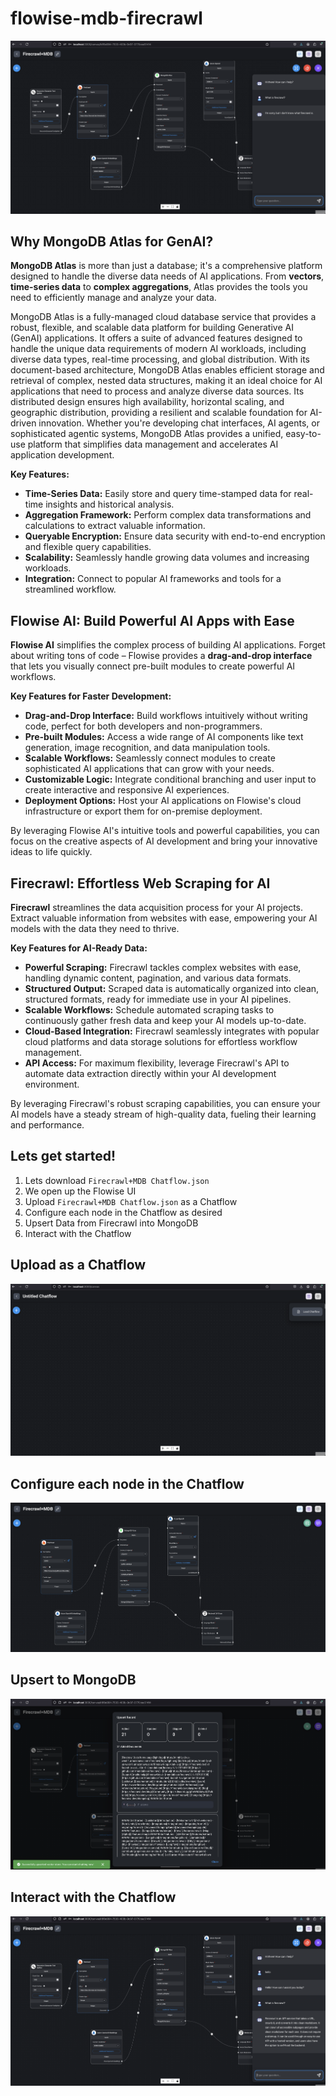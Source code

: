 # flowise-mdb-firecrawl

![](no-knowledge.png)

## Why MongoDB Atlas for GenAI? 

**MongoDB Atlas** is more than just a database; it's a comprehensive platform designed to handle the diverse data needs of AI applications. From **vectors**, **time-series data** to **complex aggregations**, Atlas provides the tools you need to efficiently manage and analyze your data.

MongoDB Atlas is a fully-managed cloud database service that provides a robust, flexible, and scalable data platform for building Generative AI (GenAI) applications. It offers a suite of advanced features designed to handle the unique data requirements of modern AI workloads, including diverse data types, real-time processing, and global distribution. With its document-based architecture, MongoDB Atlas enables efficient storage and retrieval of complex, nested data structures, making it an ideal choice for AI applications that need to process and analyze diverse data sources. Its distributed design ensures high availability, horizontal scaling, and geographic distribution, providing a resilient and scalable foundation for AI-driven innovation. Whether you're developing chat interfaces, AI agents, or sophisticated agentic systems, MongoDB Atlas provides a unified, easy-to-use platform that simplifies data management and accelerates AI application development.

**Key Features:**

* **Time-Series Data:** Easily store and query time-stamped data for real-time insights and historical analysis.
* **Aggregation Framework:** Perform complex data transformations and calculations to extract valuable information.
* **Queryable Encryption:** Ensure data security with end-to-end encryption and flexible query capabilities.
* **Scalability:** Seamlessly handle growing data volumes and increasing workloads.
* **Integration:** Connect to popular AI frameworks and tools for a streamlined workflow.

## Flowise AI: Build Powerful AI Apps with Ease

**Flowise AI** simplifies the complex process of building AI applications.  Forget about writing tons of code – Flowise provides a **drag-and-drop interface** that lets you visually connect pre-built modules to create powerful AI workflows.

**Key Features for Faster Development:**

* **Drag-and-Drop Interface:** Build workflows intuitively without writing code, perfect for both developers and non-programmers.
* **Pre-built Modules:** Access a wide range of AI components like text generation, image recognition, and data manipulation tools.
* **Scalable Workflows:** Seamlessly connect modules to create sophisticated AI applications that can grow with your needs.
* **Customizable Logic:** Integrate conditional branching and user input to create interactive and responsive AI experiences.
* **Deployment Options:**  Host your AI applications on Flowise's cloud infrastructure or export them for on-premise deployment.

By leveraging Flowise AI's intuitive tools and powerful capabilities, you can focus on the creative aspects of AI development and bring your innovative ideas to life quickly. 

## Firecrawl: Effortless Web Scraping for AI

**Firecrawl** streamlines the data acquisition process for your AI projects.  Extract valuable information from websites with ease, empowering your AI models with the data they need to thrive.

**Key Features for AI-Ready Data:**

* **Powerful Scraping:**  Firecrawl tackles complex websites with ease, handling dynamic content, pagination, and various data formats.
* **Structured Output:**  Scraped data is automatically organized into clean, structured formats, ready for immediate use in your AI pipelines.
* **Scalable Workflows:**  Schedule automated scraping tasks to continuously gather fresh data and keep your AI models up-to-date.
* **Cloud-Based Integration:**  Firecrawl seamlessly integrates with popular cloud platforms and data storage solutions for effortless workflow management.
* **API Access:**  For maximum flexibility, leverage Firecrawl's API to automate data extraction directly within your AI development environment.

By leveraging Firecrawl's robust scraping capabilities, you can ensure your AI models have a steady stream of high-quality data, fueling their learning and performance. 

## Lets get started!

1. Lets download `Firecrawl+MDB Chatflow.json`
2. We open up the Flowise UI
3. Upload `Firecrawl+MDB Chatflow.json` as a Chatflow
4. Configure each node in the Chatflow as desired
5. Upsert Data from Firecrawl into MongoDB
6. Interact with the Chatflow

## Upload as a Chatflow
![](step1.png)

## Configure each node in the Chatflow
![](demo.png)

## Upsert to MongoDB
![](upsert.png)
## Interact with the Chatflow
![](firecrawl-mdb.png)

